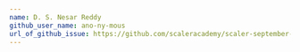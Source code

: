```yaml
---
name: D. S. Nesar Reddy
github_user_name: ano-ny-mous
url_of_github_issue: https://github.com/scaleracademy/scaler-september-open-source-challenge/issues/86
---
```

